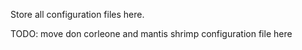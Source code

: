 Store all configuration files here.

TODO: move don corleone and mantis shrimp configuration file here
